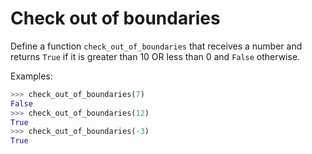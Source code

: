 # Check out of boundaries

Define a function `check_out_of_boundaries` that receives a number and returns
`True` if it is greater than 10 OR less than 0 and `False` otherwise.

Examples:

```python
>>> check_out_of_boundaries(7)
False
>>> check_out_of_boundaries(12)
True
>>> check_out_of_boundaries(-3)
True
```
